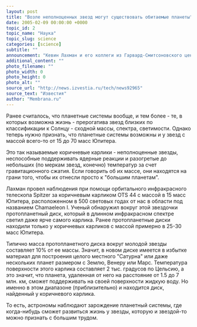 ```yaml
---
layout: post
title: "Возле неполноценных звезд могут существовать обитаемые планеты"
date: 2005-02-09 00:00:00 +0000
topic_id: 2
topic_name: "Наука"
topic_slug: science
categories: [science]
subtitle: ""
announcement: "Кевин Лахман и его коллеги из Гарвард-Смитсоновского центра астрофизики объявили об открытии, заставляющем пересмотреть наши взгляды на законы формирования обитаемых планетарных систем."
additional_content: ""
photo_filename: ""
photo_width: 0
photo_height: 0
photo_alt: ""
source_url: "http://news.izvestia.ru/tech/news92965"
source_text: "Известия"
author: "Membrana.ru"
---
```

Ранее считалось, что планетные системы вообще, и тем более - те, в которых возможна жизнь - прерогатива звезд близких по классификации к Солнцу - сходной массы, спектра, светимости. Однако теперь нужно признать, что планетные системы возможны и у звезд с массой всего-то от 15 до 70 масс Юпитера.

Это так называемые коричневые карлики - неполноценные звезды, неспособные поддерживать ядерные реакции и разогретые до небольших (по меркам звезд, конечно) температур за счет гравитационного сжатия. Если говорить об их массе, они находятся на грани того, чтобы их отнесли просто к "большим планетам".

Лахман провел наблюдения при помощи орбитального инфракрасного телескопа Spitzer за коричневым карликом OTS 44 с массой в 15 масс Юпитера, расположенном в 500 световых годах от нас в области под названием Chamaeleon I. Ученый обнаружил вокруг этой звездочки протопланетный диск, который в длинном инфракрасном спектре светил даже ярче самого карлика. Ранее протопланетные диски находили только у коричневых карликов с массой примерно в 25-30 масс Юпитера.

Типично масса протопланетного диска вокруг молодой звезды составляет 10% от ее массы. Значит, в новом диске имеется в избытке материал для построения целого местного "Сатурна" или даже нескольких планет размером с Землю, Венеру или Марс. Температура поверхности этого карлика составляет 2 тыс. градусов по Цельсию, а это значит, что планета, удаленная от него на расстояние от 1.5 до 7 млн. км, сможет поддерживать на своей поверхности жидкую воду. Но именно в этом диапазоне (приблизительно) и находится диск, найденный у коричневого карлика.

То есть, астрономы наблюдают зарождение планетный системы, где когда-нибудь сможет развиться жизнь у звезды, которую и звездой-то можно признать с большим трудом.
